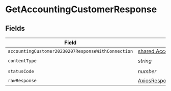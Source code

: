 # GetAccountingCustomerResponse


## Fields

| Field                                                                                                                              | Type                                                                                                                               | Required                                                                                                                           | Description                                                                                                                        |
| ---------------------------------------------------------------------------------------------------------------------------------- | ---------------------------------------------------------------------------------------------------------------------------------- | ---------------------------------------------------------------------------------------------------------------------------------- | ---------------------------------------------------------------------------------------------------------------------------------- |
| `accountingCustomer20230207ResponseWithConnection`                                                                                 | [shared.AccountingCustomer20230207ResponseWithConnection](../../models/shared/accountingcustomer20230207responsewithconnection.md) | :heavy_minus_sign:                                                                                                                 | N/A                                                                                                                                |
| `contentType`                                                                                                                      | *string*                                                                                                                           | :heavy_check_mark:                                                                                                                 | N/A                                                                                                                                |
| `statusCode`                                                                                                                       | *number*                                                                                                                           | :heavy_check_mark:                                                                                                                 | N/A                                                                                                                                |
| `rawResponse`                                                                                                                      | [AxiosResponse>](https://axios-http.com/docs/res_schema)                                                                           | :heavy_minus_sign:                                                                                                                 | N/A                                                                                                                                |